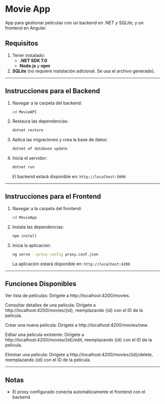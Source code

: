 # Movie App

App para gestionar películas con un backend en .NET y SQLite, y un frontend en Angular.

## **Requisitos**
1. Tener instalado:
   - **.NET SDK 7.0**
   - **Node.js** y **npm**
2. **SQLite** (no requiere instalación adicional. Se usa el archivo generado).

---

## **Instrucciones para el Backend**
1. Navegar a la carpeta del backend:
   ```bash
   cd MovieAPI
   ```
2. Restaura las dependencias:
   ```bash
   dotnet restore
   ```
3. Aplica las migraciones y crea la base de datos:
   ```bash
   dotnet ef database update
   ```
4. Inicia el servidor:
   ```bash
   dotnet run
   ```
   El backend estará disponible en: `http://localhost:5000`

---

## **Instrucciones para el Frontend**
1. Navegar a la carpeta del frontend:
   ```bash
   cd MovieApp
   ```
2. Instala las dependencias:
   ```bash
   npm install
   ```
3. Inicia la aplicación:
   ```bash
   ng serve --proxy-config proxy.conf.json
   ```
   La aplicación estará disponible en: `http://localhost:4200`

---

## **Funciones Disponibles**
Ver lista de películas: Dirígete a http://localhost:4200/movies.

Consultar detalles de una película: Dirígete a http://localhost:4200/movies/{id}, reemplazando {id} con el ID de la película.

Crear una nueva película: Dirígete a http://localhost:4200/movies/new.

Editar una película existente: Dirígete a http://localhost:4200/movies/{id}/edit, reemplazando {id} con el ID de la película.

Eliminar una película: Dirígete a http://localhost:4200/movies/{id}/delete, reemplazando {id} con el ID de la película.

---

## **Notas**
- El proxy configurado conecta automáticamente el frontend con el backend.

